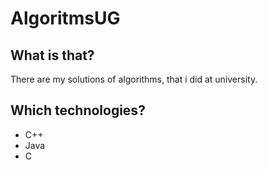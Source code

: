 # AlgoritmsUG
## What is that?
There are my solutions of algorithms, that i did at university.
## Which technologies?
* C++
* Java
* C
